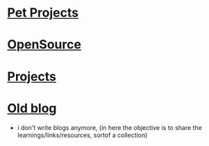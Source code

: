 # [Pet Projects](./projects/pets.md)

# [OpenSource](./projects/opensource.md)

# [Projects](./projects/official.md)

# [Old blog](https://learnersguide.wordpress.com/)
 - i don't write blogs anymore, (in here the objective is to share the learnings/links/resources, sortof a collection)

